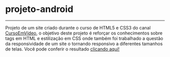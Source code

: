 # projeto-android
***
 Projeto de um site criado durante o curso de HTML5 e CSS3 do canal [CursoEmVídeo](https://www.cursoemvideo.com), o objetivo deste projeto é reforçar os conhecimentos sobre tags em HTML e estilização em CSS onde também foi trabalhado a questão da responsividade de um site o tornando responsivo a diferentes tamanhos de telas. Você pode conferir o resultado [clicando aqui!](https://gabriel-costa-valin.github.io/projeto-android/index.html)